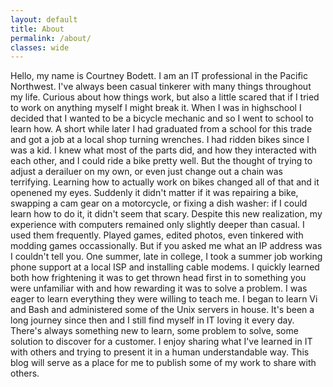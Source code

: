 ```yaml
---
layout: default
title: About
permalink: /about/
classes: wide
---
```


Hello, my name is Courtney Bodett.  I am an IT professional in the Pacific Northwest. I've always been casual tinkerer with many things throughout my life. Curious about how things work, but also a little scared that if I tried to work on anything myself I might break it.  When I was in highschool I decided that I wanted to be a bicycle mechanic and so I went to school to learn how. A short while later I had graduated from a school for this trade and got a job at a local shop turning wrenches. 
I had ridden bikes since I was a kid. I knew what most of the parts did, and how they interacted with each other, and I could ride a bike pretty well.  But the thought of trying to adjust a derailuer on my own, or even just change out a chain was terrifying.  Learning how to actually work on bikes changed all of that and it openened my eyes. Suddenly it didn't matter if it was repairing a bike, swapping a cam gear on a motorcycle, or fixing a dish washer: if I could learn how to do it, it didn't seem that scary.
Despite this new realization, my experience with computers remained only slightly deeper than casual.  I used them frequently. Played games, edited photos, even tinkered with modding games occassionally. But if you asked me what an IP address was I couldn't tell you.  One summer, late in college, I took a summer job working phone support at a local ISP and installing cable modems.  I quickly learned both how frightening it was to get thrown head first in to something you were unfamiliar with and how rewarding it was to solve a problem.  I was eager to learn everything they were willing to teach me.  I began to learn Vi and Bash and administered some of the Unix servers in house.
It's been a long journey since then and I still find myself in IT loving it every day.  There's always something new to learn, some problem to solve, some solution to discover for a customer.  I enjoy sharing what I've learned in IT with others and trying to present it in a human understandable way. This blog will serve as a place for me to publish some of my work to share with others. 
